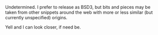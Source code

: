 Undetermined.  I prefer to release as BSD3, but bits and pieces may be taken from other snippets around the web with more or less similar (but currently unspecified) origins.

Yell and I can look closer, if need be.
